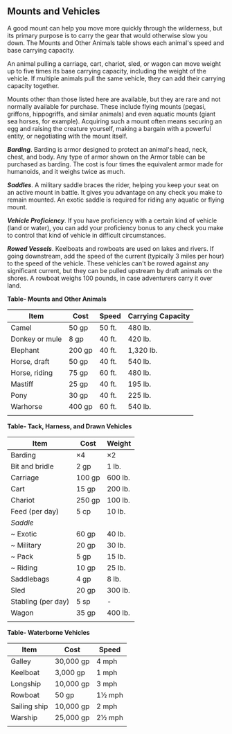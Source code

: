 ## Mounts and Vehicles

A good mount can help you move more quickly through the wilderness, but its primary purpose is to carry the gear that would otherwise slow you down. The Mounts and Other Animals table shows each animal's speed and base carrying capacity.

An animal pulling a carriage, cart, chariot, sled, or wagon can move weight up to five times its base carrying capacity, including the weight of the vehicle. If multiple animals pull the same vehicle, they can add their carrying capacity together.

Mounts other than those listed here are available, but they are rare and not normally available for purchase. These include flying mounts (pegasi, griffons, hippogriffs, and similar animals) and even aquatic mounts (giant sea horses, for example). Acquiring such a mount often means securing an egg and raising the creature yourself, making a bargain with a powerful entity, or negotiating with the mount itself.

***Barding***. Barding is armor designed to protect an animal's head, neck, chest, and body. Any type of armor shown on the Armor table can be purchased as barding. The cost is four times the equivalent armor made for humanoids, and it weighs twice as much.

***Saddles***. A military saddle braces the rider, helping you keep your seat on an active mount in battle. It gives you advantage on any check you make to remain mounted. An exotic saddle is required for riding any aquatic or flying mount.

***Vehicle Proficiency***. If you have proficiency with a certain kind of vehicle (land or water), you can add your proficiency bonus to any check you make to control that kind of vehicle in difficult circumstances.

***Rowed Vessels***. Keelboats and rowboats are used on lakes and rivers. If going downstream, add the speed of the current (typically 3 miles per hour) to the speed of the vehicle. These vehicles can't be rowed against any significant current, but they can be pulled upstream by draft animals on the shores. A rowboat weighs 100 pounds, in case adventurers carry it over land.

**Table- Mounts and Other Animals**

| Item           | Cost   | Speed  | Carrying Capacity |
|----------------|--------|--------|-------------------|
| Camel          | 50 gp  | 50 ft. | 480 lb.           |
| Donkey or mule | 8 gp   | 40 ft. | 420 lb.           |
| Elephant       | 200 gp | 40 ft. | 1,320 lb.         |
| Horse, draft   | 50 gp  | 40 ft. | 540 lb.           |
| Horse, riding  | 75 gp  | 60 ft. | 480 lb.           |
| Mastiff        | 25 gp  | 40 ft. | 195 lb.           |
| Pony           | 30 gp  | 40 ft. | 225 lb.           |
| Warhorse       | 400 gp | 60 ft. | 540 lb.           |
|                |        |        |                   |

**Table- Tack, Harness, and Drawn Vehicles**

| Item               | Cost   | Weight  |
|--------------------|--------|---------|
| Barding            | ×4     | ×2      |
| Bit and bridle     | 2 gp   | 1 lb.   |
| Carriage           | 100 gp | 600 lb. |
| Cart               | 15 gp  | 200 lb. |
| Chariot            | 250 gp | 100 lb. |
| Feed (per day)     | 5 cp   | 10 lb.  |
| *Saddle*           |        |         |
| ~ Exotic           | 60 gp  | 40 lb.  |
| ~ Military         | 20 gp  | 30 lb.  |
| ~ Pack             | 5 gp   | 15 lb.  |
| ~ Riding           | 10 gp  | 25 lb.  |
| Saddlebags         | 4 gp   | 8 lb.   |
| Sled               | 20 gp  | 300 lb. |
| Stabling (per day) | 5 sp   | -       |
| Wagon              | 35 gp  | 400 lb. |
|                    |        |         |

**Table- Waterborne Vehicles**

| Item         | Cost      | Speed  |
|--------------|-----------|--------|
| Galley       | 30,000 gp | 4 mph  |
| Keelboat     | 3,000 gp  | 1 mph  |
| Longship     | 10,000 gp | 3 mph  |
| Rowboat      | 50 gp     | 1½ mph |
| Sailing ship | 10,000 gp | 2 mph  |
| Warship      | 25,000 gp | 2½ mph |
|              |           |        |
